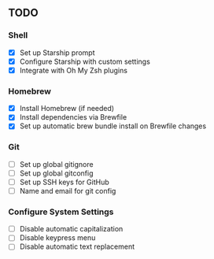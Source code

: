 ## TODO

### Shell
- [x] Set up Starship prompt
- [x] Configure Starship with custom settings
- [x] Integrate with Oh My Zsh plugins

### Homebrew
- [x] Install Homebrew (if needed)
- [x] Install dependencies via Brewfile
- [x] Set up automatic brew bundle install on Brewfile changes

### Git
- [ ] Set up global gitignore
- [ ] Set up global gitconfig
- [ ] Set up SSH keys for GitHub
- [ ] Name and email for git config 

### Configure System Settings
- [ ] Disable automatic capitalization
- [ ] Disable keypress menu
- [ ] Disable automatic text replacement